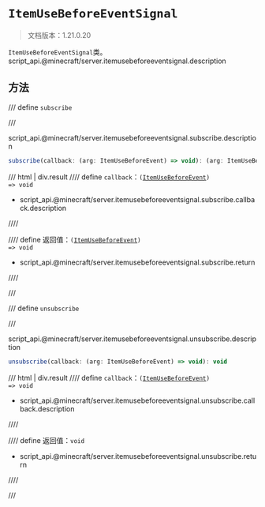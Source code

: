 # `ItemUseBeforeEventSignal`

> 文档版本：1.21.0.20

`ItemUseBeforeEventSignal`类。script_api.@minecraft/server.itemusebeforeeventsignal.description

## 方法

/// define
`subscribe`


///

script_api.@minecraft/server.itemusebeforeeventsignal.subscribe.description

```js
subscribe(callback: (arg: ItemUseBeforeEvent) => void): (arg: ItemUseBeforeEvent) => void
```

/// html | div.result
//// define
`callback`：<code>(<a href="../itemusebeforeevent/">ItemUseBeforeEvent</a>) =&gt; void</code>

- script_api.@minecraft/server.itemusebeforeeventsignal.subscribe.callback.description


////

//// define
返回值：<code>(<a href="../itemusebeforeevent/">ItemUseBeforeEvent</a>) =&gt; void</code>

- script_api.@minecraft/server.itemusebeforeeventsignal.subscribe.return


////

///


/// define
`unsubscribe`


///

script_api.@minecraft/server.itemusebeforeeventsignal.unsubscribe.description

```js
unsubscribe(callback: (arg: ItemUseBeforeEvent) => void): void
```

/// html | div.result
//// define
`callback`：<code>(<a href="../itemusebeforeevent/">ItemUseBeforeEvent</a>) =&gt; void</code>

- script_api.@minecraft/server.itemusebeforeeventsignal.unsubscribe.callback.description


////

//// define
返回值：`void`

- script_api.@minecraft/server.itemusebeforeeventsignal.unsubscribe.return


////

///

